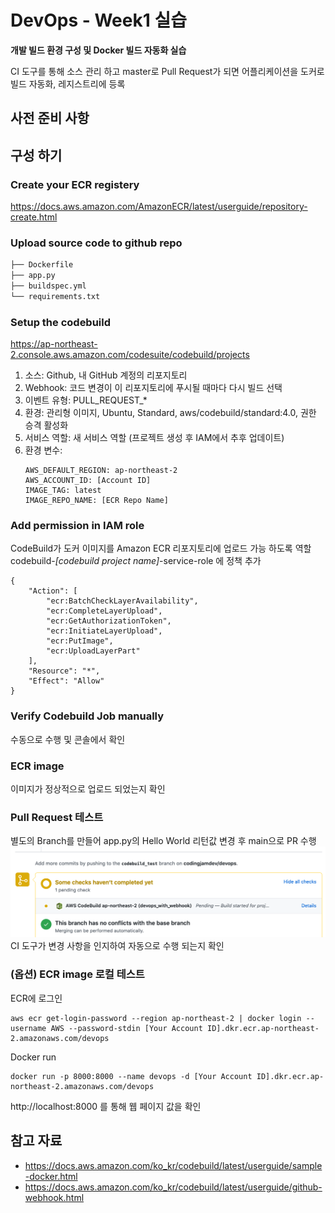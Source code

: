 # DevOps - Week1 실습 

__개발 빌드 환경 구성 및 Docker 빌드 자동화 실습__

CI 도구를 통해 소스 관리 하고 master로 Pull Request가 되면 어플리케이션을 도커로 빌드 자동화, 레지스트리에 등록

## 사전 준비 사항

## 구성 하기

### Create your ECR registery 

https://docs.aws.amazon.com/AmazonECR/latest/userguide/repository-create.html 

### Upload source code to github repo

```bash
├── Dockerfile
├── app.py
├── buildspec.yml
└── requirements.txt
```

### Setup the codebuild

https://ap-northeast-2.console.aws.amazon.com/codesuite/codebuild/projects

1. 소스: Github, 내 GitHub 계정의 리포지토리
2. Webhook: 코드 변경이 이 리포지토리에 푸시될 때마다 다시 빌드 선택
3. 이벤트 유형: PULL_REQUEST_*
4. 환경: 관리형 이미지, Ubuntu, Standard, aws/codebuild/standard:4.0, 권한 승격 활성화
5. 서비스 역할: 새 서비스 역할 (프로젝트 생성 후 IAM에서 추후 업데이트)
6. 환경 변수:
   ```
   AWS_DEFAULT_REGION: ap-northeast-2
   AWS_ACCOUNT_ID: [Account ID]
   IMAGE_TAG: latest
   IMAGE_REPO_NAME: [ECR Repo Name]
   ```

### Add permission in IAM role

CodeBuild가 도커 이미지를 Amazon ECR 리포지토리에 업로드 가능 하도록 역할 codebuild-*[codebuild project name]*-service-role 에 정책 추가

```
{
    "Action": [
        "ecr:BatchCheckLayerAvailability",
        "ecr:CompleteLayerUpload",
        "ecr:GetAuthorizationToken",
        "ecr:InitiateLayerUpload",
        "ecr:PutImage",
        "ecr:UploadLayerPart"
    ],
    "Resource": "*",
    "Effect": "Allow"
}
```

### Verify Codebuild Job manually

수동으로 수행 및 콘솔에서 확인

### ECR image 

이미지가 정상적으로 업로드 되었는지 확인 

### Pull Request 테스트

별도의 Branch를 만들어 app.py의 Hello World 리턴값 변경 후 main으로 PR 수행
![PR](build_process_by_github_webhook.png)
CI 도구가 변경 사항을 인지하여 자동으로 수행 되는지 확인

### (옵션) ECR image 로컬 테스트

ECR에 로그인
```
aws ecr get-login-password --region ap-northeast-2 | docker login --username AWS --password-stdin [Your Account ID].dkr.ecr.ap-northeast-2.amazonaws.com/devops
```

Docker run
```
docker run -p 8000:8000 --name devops -d [Your Account ID].dkr.ecr.ap-northeast-2.amazonaws.com/devops
```

http://localhost:8000 를 통해 웹 페이지 값을 확인

## 참고 자료

- https://docs.aws.amazon.com/ko_kr/codebuild/latest/userguide/sample-docker.html
- https://docs.aws.amazon.com/ko_kr/codebuild/latest/userguide/github-webhook.html
